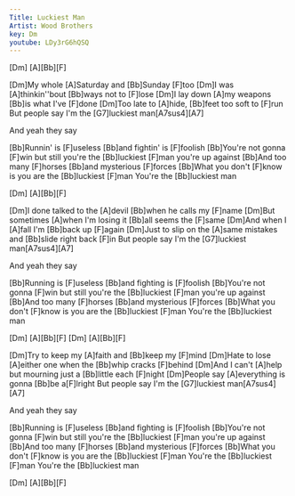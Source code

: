 ```yaml
---
Title: Luckiest Man
Artist: Wood Brothers
key: Dm
youtube: LDy3rG6hQSQ
---
```


[Dm] [A][Bb][F]

[Dm]My whole [A]Saturday and [Bb]Sunday [F]too
[Dm]I was [A]thinkin''bout [Bb]ways not to [F]lose
[Dm]I lay down [A]my weapons [Bb]is what I've [F]done
[Dm]Too late to [A]hide, [Bb]feet too soft to [F]run
But people say I'm the [G7]luckiest man[A7sus4][A7]

And yeah they say

[Bb]Runnin' is [F]useless [Bb]and fightin' is [F]foolish
[Bb]You're not gonna [F]win but still you're the [Bb]luckiest [F]man you're up against
[Bb]And too many [F]horses [Bb]and mysterious [F]forces
[Bb]What you don't [F]know is you are the [Bb]luckiest [F]man
You're the [Bb]luckiest man

[Dm] [A][Bb][F]

[Dm]I done talked to the [A]devil [Bb]when he calls my [F]name
[Dm]But sometimes [A]when I'm losing it [Bb]all seems the [F]same
[Dm]And when I [A]fall I'm [Bb]back up [F]again
[Dm]Just to slip on the [A]same mistakes and [Bb]slide right back [F]in
But people say I'm the [G7]luckiest man[A7sus4][A7]

And yeah they say

[Bb]Running is [F]useless [Bb]and fighting is [F]foolish
[Bb]You're not gonna [F]win but still you're the [Bb]luckiest [F]man you're up against
[Bb]And too many [F]horses [Bb]and mysterious [F]forces
[Bb]What you don't [F]know is you are the [Bb]luckiest [F]man
You're the [Bb]luckiest man

[Dm] [A][Bb][F]
[Dm] [A][Bb][F]

[Dm]Try to keep my [A]faith and [Bb]keep my [F]mind
[Dm]Hate to lose [A]either one when the [Bb]whip cracks [F]behind
[Dm]And I can't [A]help but mourning just a [Bb]little each [F]night
[Dm]People say [A]everything is gonna [Bb]be a[F]lright
But people say I'm the [G7]luckiest man[A7sus4][A7]

And yeah they say

[Bb]Running is [F]useless [Bb]and fighting is [F]foolish
[Bb]You're not gonna [F]win but still you're the [Bb]luckiest [F]man you're up against
[Bb]And too many [F]horses [Bb]and mysterious [F]forces
[Bb]What you don't [F]know is you are the [Bb]luckiest [F]man
You're the [Bb]luckiest [F]man
You're the [Bb]luckiest man

[Dm] [A][Bb][F]
